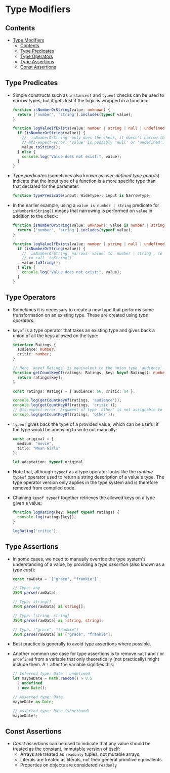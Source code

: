 # Type Modifiers

## Contents
<!-- TOC -->
- [Type Modifiers](#type-modifiers)
  - [Contents](#contents)
  - [Type Predicates](#type-predicates)
  - [Type Operators](#type-operators)
  - [Type Assertions](#type-assertions)
  - [Const Assertions](#const-assertions)
<!-- TOC -->


## Type Predicates

- Simple constructs such as `instanceof` and `typeof` checks can be used to
  narrow types, but it gets lost if the logic is wrapped in a function:

    ```typescript
    function isNumberOrString(value: unknown) {
      return ['number', 'string'].includes(typeof value);
    }

    function logValueIfExists(value: number | string | null | undefined) {
      if (isNumberOrString(value)) {
        // `isNumberOrString` only does the check, it doesn't narrow the type of `value`
        // @ts-expect-error: 'value' is possibly 'null' or 'undefined'.
        value.toString();
      } else {
        console.log("Value does not exist:", value);
      }
    }
    ```

- _Type predicates_ (sometimes also known as _user-defined type guards_)
  indicate that the input type of a function is a more specific type than that
  declared for the parameter:

    ```typescript
    function typePredicate(input: WideType): input is NarrowType;
    ```

- In the earlier example, using a `value is number | string` predicate for
  `isNumberOrString()` means that narrowing is performed on `value` in addition
  to the check:

    ```typescript
    function isNumberOrString(value: unknown): value is number | string {
      return ['number', 'string'].includes(typeof value);
    }

    function logValueIfExists(value: number | string | null | undefined) {
      if (isNumberOrString(value)) {
        // `isNumberOrString` narrows `value` to `number | string`, so it's safe
        // to call `toString()`
        value.toString();
      } else {
        console.log("Value does not exist:", value);
      }
    }
    ```


## Type Operators

- Sometimes it is necessary to create a new type that performs some
  transformation on an existing type.  These are created using _type operators_.

- `keyof` is a type operator that takes an existing type and gives back a
  union of all the keys allowed on the type:

    ```typescript
    interface Ratings {
      audience: number;
      critic: number;
    }

    // Here `keyof Ratings` is equivalent to the union type 'audience' | 'critic'
    function getCountKeyOf(ratings: Ratings, key: keyof Ratings): number {
      return ratings[key];
    }

    const ratings: Ratings = { audience: 66, critic: 84 };

    console.log(getCountKeyOf(ratings, 'audience'));
    console.log(getCountKeyOf(ratings, 'critic'));
    // @ts-expect-error: Argument of type 'other' is not assignable to parameter of type `keyof Ratings`
    console.log(getCountKeyOf(ratings, 'other'));
    ```

- `typeof` gives back the type of a provided value, which can be useful if
  the type would be annoying to write out manually:

    ```typescript
    const original = {
      medium: "movie",
      title: "Mean Girls"
    };

    let adaptation: typeof original
    ```

- Note that, although `typeof` as a type operator looks like the _runtime_
  `typeof` operator used to return a string description of a value's type.
  The type operator version only applies in the type system and is therefore
  removed from compiled code.

- Chaining `keyof typeof` together retrieves the allowed keys on a type
  given a value:

    ```typescript
    function logRating(key: keyof typeof ratings) {
      console.log(ratings[key]);
    }

    logRating('critic');
    ```


## Type Assertions

- In some cases, we need to manually override the type system's
  understanding of a value, by providing a _type assertion_ (also known as a
  _type cast_):

    ```typescript
    const rawData = `["grace", "frankie"]`;

    // Type: any
    JSON.parse(rawData);

    // Type: string[]
    JSON.parse(rawData) as string[];

    // Type: [string, string]
    JSON.parse(rawData) as [string, string];

    // Type: ["grace", "frankie"]
    JSON.parse(rawData) as ["grace", "frankie"];
    ```

- Best practice is generally to avoid type assertions where possible.

- Another common use case for type assertions is to remove `null` and / or
  `undefined` from a variable that only theoretically (not practically)
  might include them.  A `!` after the variable signifies this:

    ```typescript
    // Inferred type: Date | undefined
    let maybeDate = Math.random() > 0.5
      ? undefined
      : new Date();

    // Asserted type: Date
    maybeDate as Date;

    // Asserted type: Date (shorthand)
    maybeDate!;
    ```


## Const Assertions

- _Const assertions_ can be used to indicate that any value should be
  treated as the constant, immutable version of itself:
    - Arrays are treated as `readonly` tuples, not mutable arrays.
    - Literals are treated as literals, not their general primitive equivalents.
    - Properties on objects are considered `readonly`


<!-- References -->
